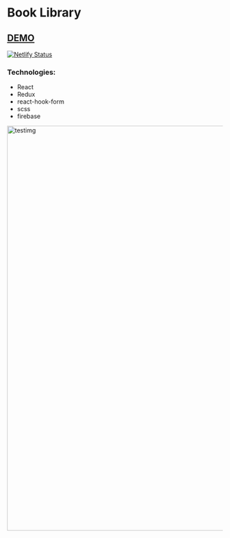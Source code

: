 # Book Library
## [DEMO](https://quiet-valkyrie-c21e44.netlify.app/)
[![Netlify Status](https://api.netlify.com/api/v1/badges/77613d9b-25cc-4ce6-b0e8-6c02518eafed/deploy-status)](https://app.netlify.com/sites/quiet-valkyrie-c21e44/deploys)
### Technologies:
 - React
 - Redux
 - react-hook-form
 - scss
 - firebase
<img width="944" alt="testimg" src="https://user-images.githubusercontent.com/89069692/176989936-10344ac8-d41e-4646-b4a1-a1b1b0085ea3.png">
